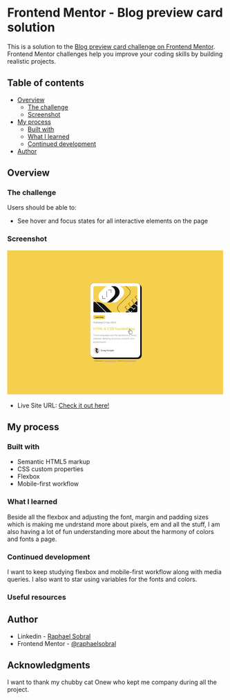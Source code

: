 # Frontend Mentor - Blog preview card solution

This is a solution to the [Blog preview card challenge on Frontend Mentor](https://www.frontendmentor.io/challenges/blog-preview-card-ckPaj01IcS). Frontend Mentor challenges help you improve your coding skills by building realistic projects. 

## Table of contents

- [Overview](#overview)
  - [The challenge](#the-challenge)
  - [Screenshot](#screenshot)
- [My process](#my-process)
  - [Built with](#built-with)
  - [What I learned](#what-i-learned)
  - [Continued development](#continued-development)
- [Author](#author)

## Overview

### The challenge

Users should be able to:

- See hover and focus states for all interactive elements on the page

### Screenshot

![Screenshot result desktop active state](assets/images/scr.jpg)

- Live Site URL: [Check it out here!](https://raphaelsobral.github.io/studies/challenge-4/index.html)

## My process

### Built with

- Semantic HTML5 markup
- CSS custom properties
- Flexbox
- Mobile-first workflow

### What I learned
Beside all the flexbox and adjusting the font, margin and padding sizes which is making me undrstand more about pixels, em and all the stuff, I am also having a lot of fun understanding more about the harmony of colors and fonts a page.

### Continued development

I want to keep studying flexbox and mobile-first workflow along with media queries. I also want to star using variables for the fonts and colors.

### Useful resources

## Author

- Linkedin - [Raphael Sobral](https://www.linkedin.com/in/raphael-sobral-38766430b/)
- Frontend Mentor - [@raphaelsobral](https://www.frontendmentor.io/profile/raphaelsobral)

## Acknowledgments

I want to thank my chubby cat Onew who kept me company during all the project.
